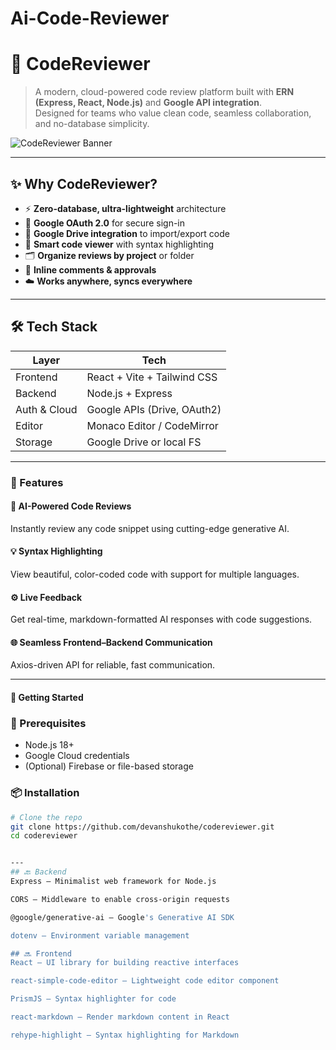 # Ai-Code-Reviewer
# 🧠 CodeReviewer

> A modern, cloud-powered code review platform built with **ERN (Express, React, Node.js)** and **Google API integration**.  
> Designed for teams who value clean code, seamless collaboration, and no-database simplicity.

![CodeReviewer Banner](https://your-cdn.com/banner-image.png)

---

## ✨ Why CodeReviewer?

- ⚡️ **Zero-database, ultra-lightweight** architecture  
- 🔐 **Google OAuth 2.0** for secure sign-in  
- 📂 **Google Drive integration** to import/export code  
- 🧩 **Smart code viewer** with syntax highlighting  
- 🗂 **Organize reviews by project** or folder  
- 💬 **Inline comments & approvals**  
- ☁️ **Works anywhere, syncs everywhere**

---

## 🛠 Tech Stack

| Layer       | Tech                            |
|-------------|----------------------------------|
| Frontend    | React + Vite + Tailwind CSS      |
| Backend     | Node.js + Express                |
| Auth & Cloud| Google APIs (Drive, OAuth2)      |
| Editor      | Monaco Editor / CodeMirror       |
| Storage     | Google Drive or local FS         |

---

### 🚀 Features
#### 🧠 AI-Powered Code Reviews
Instantly review any code snippet using cutting-edge generative AI.

#### 💡 Syntax Highlighting
View beautiful, color-coded code with support for multiple languages.

#### ⚙️ Live Feedback
Get real-time, markdown-formatted AI responses with code suggestions.

#### 🌐 Seamless Frontend–Backend Communication
Axios-driven API for reliable, fast communication.

---

#### 🚀 Getting Started

### 🔧 Prerequisites

- Node.js 18+
- Google Cloud credentials
- (Optional) Firebase or file-based storage

### 📦 Installation

```bash
# Clone the repo
git clone https://github.com/devanshukothe/codereviewer.git
cd codereviewer


---
## 🔙 Backend
Express – Minimalist web framework for Node.js

CORS – Middleware to enable cross-origin requests

@google/generative-ai – Google's Generative AI SDK

dotenv – Environment variable management

## 🔜 Frontend
React – UI library for building reactive interfaces

react-simple-code-editor – Lightweight code editor component

PrismJS – Syntax highlighter for code

react-markdown – Render markdown content in React

rehype-highlight – Syntax highlighting for Markdown


